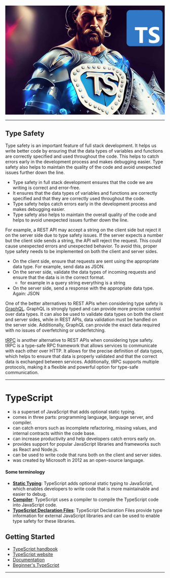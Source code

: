 ![Mr. TypeScript](images/typescript.jpg)

---

## Type Safety
Type safety is an important feature of full stack development. It helps us write better code by ensuring that the data types of variables and functions are correctly specified and used throughout the code. This helps to catch errors early in the development process and makes debugging easier. Type safety also helps to maintain the quality of the code and avoid unexpected issues further down the line.

- Type safety in full stack development ensures that the code we are writing is correct and error-free.
- It ensures that the data types of variables and functions are correctly specified and that they are correctly used throughout the code.
- Type safety helps catch errors early in the development process and makes debugging easier.
- Type safety also helps to maintain the overall quality of the code and helps to avoid unexpected issues further down the line.

For example, a REST API may accept a string on the client side but reject it on the server side due to type safety issues. If the server expects a number but the client side sends a string, the API will reject the request. This could cause unexpected errors and unexpected behavior. To avoid this, proper type safety needs to be implemented on both the client and server sides.

- On the client side, ensure that requests are sent using the appropriate data type. For example, send data as JSON.
- On the server side, validate the data types of incoming requests and ensure that the data is in the correct format.
    - for example in a query string everything is a string
- On the server side, send a response with the appropriate data type. Again: JSON

One of the better alternatives to REST APIs when considering type safety is [GraphQL](https://graphql.org/). GraphQL is strongly typed and can provide more precise control over data types. It can also be used to validate data types on both the client and server sides, while in REST APIs, data validation must be handled on the server side. Additionally, GraphQL can provide the exact data required with no issues of overfetching or underfetching.

[tRPC](https://trpc.io/) is another alternative to REST APIs when considering type safety. tRPC is a type-safe RPC framework that allows services to communicate with each other over HTTP. It allows for the precise definition of data types, which helps to ensure that data is properly validated and that the correct data is exchanged between services. Additionally, tRPC supports multiple protocols, making it a flexible and powerful option for type-safe communication.

---

# TypeScript
- is a superset of JavaScript that adds optional static typing.
- comes in three parts: programming language, language server, and compiler.
- can catch errors such as incomplete refactoring, missing values, and internal contracts within the code base.
- can increase productivity and help developers catch errors early on.
- provides support for popular JavaScript libraries and frameworks such as React and Node.js.
- can be used to write code that runs both on the client and server sides.
- was created by Microsoft in 2012 as an open-source language.

#### Some terminology
- **[Static Typing](https://www.typescriptlang.org/docs/handbook/typescript-from-scratch.html#typescript-a-static-type-checker)**: TypeScript adds optional static typing to JavaScript, which enables developers to write code that is more maintainable and easier to debug.
- **[Compiler](https://www.typescriptlang.org/download)**: TypeScript uses a compiler to compile the TypeScript code into JavaScript code.
- **[TypeScript Declaration Files](https://www.typescriptlang.org/docs/handbook/2/type-declarations.html)**: TypeScript Declaration Files provide type information for external JavaScript libraries and can be used to enable type safety for these libraries.

## Getting Started
- [TypeScript handbook](https://www.typescriptlang.org/docs/handbook/typescript-in-5-minutes.html#defining-types)
- [TypeScript website](https://www.typescriptlang.org/)
- [Documentation](https://www.typescriptlang.org/docs/)
- [Beginner's TypeScript](https://www.totaltypescript.com/tutorials/beginners-typescript)

---
